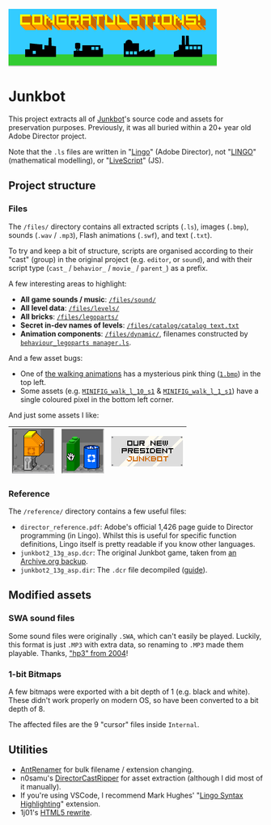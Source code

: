 ![](/files/screens_by_peter/complete_all_levels_msg.bmp)

# Junkbot

This project extracts all of [Junkbot](https://en.brickimedia.org/wiki/Junkbot)'s source code and assets for preservation purposes. Previously, it was all buried within a 20+ year old Adobe Director project.

Note that the `.ls` files are written in "[Lingo](<https://en.wikipedia.org/wiki/Lingo_(programming_language)>)" (Adobe Director), not "[LINGO](https://www.lindo.com/index.php/products/lingo-and-optimization-modeling)" (mathematical modelling), or "[LiveScript](https://en.wikipedia.org/wiki/LiveScript_(programming_language))" (JS).

## Project structure

### Files

The `/files/` directory contains all extracted scripts (`.ls`), images (`.bmp`), sounds (`.wav` / `.mp3`), Flash animations (`.swf`), and text (`.txt`).

To try and keep a bit of structure, scripts are organised according to their "cast" (group) in the original project (e.g. `editor`, or `sound`), and with their script type (`cast_` / `behavior_` / `movie_` / `parent_`) as a prefix.

A few interesting areas to highlight:

- **All game sounds / music**: [`/files/sound/`](/files/sound/)
- **All level data**: [`/files/levels/`](/files/levels/)
- **All bricks**: [`/files/legoparts/`](/files/legoparts/)
- **Secret in-dev names of levels**: [`/files/catalog/catalog text.txt`](/files/catalog/catalog%20text.txt)
- **Animation components**: [`/files/dynamic/`](/files/dynamic/), filenames constructed by [`behaviour_legoparts manager.ls`](/files/Internal/behavior_legoparts%20manager.ls).

And a few asset bugs:

- One of [the walking animations](https://raw.githubusercontent.com/JakeSteam/junkbot-code/main/files/dynamic/MINIFIG_WALK_R_1_s2.bmp) has a mysterious pink thing ([`1.bmp`](https://raw.githubusercontent.com/JakeSteam/junkbot-code/main/files/dynamic/1.bmp)) in the top left.
- Some assets (e.g. [`MINIFIG_walk_l_10_s1`](https://raw.githubusercontent.com/JakeSteam/junkbot-code/main/files/dynamic/MINIFIG_walk_l_10_s1.bmp) & [`MINIFIG_walk_l_1_s1`](https://raw.githubusercontent.com/JakeSteam/junkbot-code/main/files/dynamic/MINIFIG_walk_l_1_s1.bmp)) have a single coloured pixel in the bottom left corner.

And just some assets I like:

| [![](/files/screens_by_peter/119.bmp)](/files/screens_by_peter/119.bmp) | [![](/files/screens_by_peter/122.bmp)](/files/screens_by_peter/122.bmp) | [![](/files/screens_by_peter/plaque_president.bmp)](/files/screens_by_peter/plaque_president.bmp) |
| :---------------------------------------------------------------------: | :---------------------------------------------------------------------: | :-----------------------------------------------------------------------------------------------: |

### Reference

The `/reference/` directory contains a few useful files:

- `director_reference.pdf`: Adobe's official 1,426 page guide to Director programming (in Lingo). Whilst this is useful for specific function definitions, Lingo itself is pretty readable if you know other languages.
- `junkbot2_13g_asp.dcr`: The original Junkbot game, taken from [an Archive.org backup](https://web.archive.org/web/20020803205407/http://www.lego.com:80/build/junkbot/junkbot.asp?x=x&login=0).
- `junkbot2_13g_asp.dir`: The `.dcr` file decompiled ([guide](https://blog.jakelee.co.uk/decompiling-adobe-director-files/)).

## Modified assets

### SWA sound files

Some sound files were originally `.SWA`, which can't easily be played. Luckily, this format is just `.MP3` with extra data, so renaming to `.MP3` made them playable. Thanks, ["hp3" from 2004](https://board.flashkit.com/board/showthread.php?368011-SWA-to-WAV&s=8ddbd4570a8a14ad3138caa3912c99d0&p=3051963&viewfull=1#post3051963)!

### 1-bit Bitmaps

A few bitmaps were exported with a bit depth of 1 (e.g. black and white). These didn't work properly on modern OS, so have been converted to a bit depth of 8.

The affected files are the 9 "cursor" files inside `Internal`.

## Utilities

- [AntRenamer](https://antp.be/software/renamer) for bulk filename / extension changing.
- n0samu's [DirectorCastRipper](https://github.com/n0samu/DirectorCastRipper) for asset extraction (although I did most of it manually).
- If you're using VSCode, I recommend Mark Hughes' "[Lingo Syntax Highlighting](https://marketplace.visualstudio.com/items?itemName=markhughes.director-lingo)" extension.
- 1j01's [HTML5 rewrite](https://1j01.github.io/janitorial-android/#junkbot).
